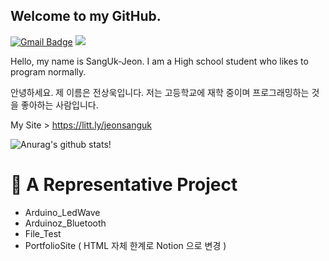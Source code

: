 ## Welcome to my GitHub.
[![Gmail Badge](https://img.shields.io/badge/Gmail-d14836?style=flat-square&logo=Gmail&logoColor=white&link=mailto:Jeonsanguk1217@naver.com)](mailto:Jeonsanguk17@naver.com)
![](https://img.shields.io/github/followers/SangUk-Jeon?style=plastic)                           

Hello, my name is SangUk-Jeon.
I am a High school student who likes to program normally.

안녕하세요. 제 이름은 전상욱입니다.
저는 고등학교에 재학 중이며 프로그래밍하는 것을 좋아하는 사람입니다.

My Site > https://litt.ly/jeonsanguk

![Anurag's github stats](https://github-readme-stats.vercel.app/api?username=SangUk-Jeon&show_icons=true&theme=radical)!
  
  # 📘 A Representative Project
+ Arduino_LedWave
+ Arduinoz_Bluetooth
+ File_Test
+ PortfolioSite ( HTML 자체 한계로 Notion 으로 변경 )